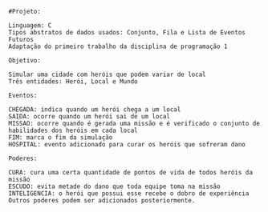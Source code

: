     #Projeto:

    Linguagem: C
    Tipos abstratos de dados usados: Conjunto, Fila e Lista de Eventos Futuros
    Adaptação do primeiro trabalho da disciplina de programação 1

    Objetivo:

    Simular uma cidade com heróis que podem variar de local
    Três entidades: Herói, Local e Mundo

    Eventos:

    CHEGADA: indica quando um herói chega a um local
    SAIDA: ocorre quando um herói sai de um local
    MISSAO: ocorre quando é gerada uma missão e é verificado o conjunto de habilidades dos heróis em cada local
    FIM: marca o fim da simulação
    HOSPITAL: evento adicionado para curar os heróis que sofreram dano

    Poderes:

    CURA: cura uma certa quantidade de pontos de vida de todos heróis da missão
    ESCUDO: evita metade do dano que toda equipe toma na missão
    INTELIGENCIA: o herói que possui esse recebe o dobro de experiência
    Outros poderes podem ser adicionados posteriormente.
